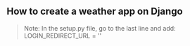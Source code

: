 ## How to create a weather app on Django

>Note: In the setup.py file, go to the last line and add: LOGIN_REDIRECT_URL = ''